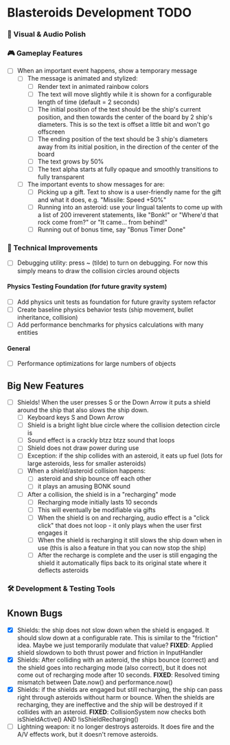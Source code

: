 # Blasteroids Development TODO

### 🎨 Visual & Audio Polish

### 🎮 Gameplay Features

- [ ] When an important event happens, show a temporary message
    - [ ] The message is animated and stylized:
        - [ ] Render text in animated rainbow colors
        - [ ] The text will move slightly while it is shown for a configurable length of time (default = 2 seconds)
        - [ ] The initial position of the text should be the ship's current position, and then towards the center of the board by 2 ship's diameters. This is so the text is offset a little bit and won't go offscreen
        - [ ] The ending position of the text should be 3 ship's diameters away from its initial position, in the direction of the center of the board
        - [ ] The text grows by 50%
        - [ ] The text alpha starts at fully opaque and smoothly transitions to fully transparent
    - [ ] The important events to show messages for are:
        - [ ] Picking up a gift. Text to show is a user-friendly name for the gift and what it does, e.g. "Missile: Speed +50%"
        - [ ] Running into an asteroid: use your lingual talents to come up with a list of 200 irreverent statements, like "Bonk!" or "Where'd that rock come from?" or "It came... from behind!"
        - [ ] Running out of bonus time, say "Bonus Timer Done"

### 🔧 Technical Improvements

- [ ] Debugging utility: press ~ (tilde) to turn on debugging. For now this simply means to draw the collision circles around objects

#### Physics Testing Foundation (for future gravity system)

- [ ] Add physics unit tests as foundation for future gravity system refactor
- [ ] Create baseline physics behavior tests (ship movement, bullet inheritance, collision)
- [ ] Add performance benchmarks for physics calculations with many entities

#### General

- [ ] Performance optimizations for large numbers of objects

## Big New Features

- [ ] Shields! When the user presses S or the Down Arrow it puts a shield around the ship that also slows the ship down.
    - [ ] Keyboard keys S and Down Arrow
    - [ ] Shield is a bright light blue circle where the collision detection circle is
    - [ ] Sound effect is a crackly btzz btzz sound that loops
    - [ ] Shield does not draw power during use
    - [ ] Exception: if the ship collides with an asteroid, it eats up fuel (lots for large asteroids, less for smaller asteroids)
    - [ ] When a shield/asteroid collision happens:
        - [ ] asteroid and ship bounce off each other
        - [ ] it plays an amusing BONK sound
    - [ ] After a collision, the shield is in a "recharging" mode
        - [ ] Recharging mode initially lasts 10 seconds
        - [ ] This will eventually be modifiable via gifts
        - [ ] When the shield is on and recharging, audio effect is a "click click" that does not loop - it only plays when the user first engages it
        - [ ] When the shield is recharging it still slows the ship down when in use (this is also a feature in that you can now stop the ship)
        - [ ] After the recharge is complete and the user is still engaging the shield it automatically flips back to its original state where it deflects asteroids

### 🛠️ Development & Testing Tools

## Known Bugs

- [x] Shields: the ship does not slow down when the shield is engaged. It should
      slow down at a configurable rate. This is similar to the "friction" idea.
      Maybe we just temporarily modulate that value?
      **FIXED**: Applied shield slowdown to both thrust power and friction in InputHandler
- [x] Shields: After colliding with an asteroid, the ships bounce (correct) and
      the shield goes into recharging mode (also correct), but it does not come
      out of recharging mode after 10 seconds.
      **FIXED**: Resolved timing mismatch between Date.now() and performance.now()
- [x] Shields: if the shields are engaged but still recharging, the ship can
      pass right through asteroids without harm or bounce. When the shields are
      recharging, they are ineffective and the ship will be destroyed if it
      collides with an asteroid.
      **FIXED**: CollisionSystem now checks both isShieldActive() AND !isShieldRecharging()
- [ ] Lightning weapon: it no longer destroys asteroids. It does fire and the
      A/V effects work, but it doesn't remove asteroids.
